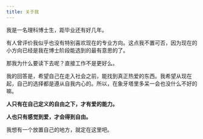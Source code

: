```yaml
---
title: 关于我
---
```


我是一名理科博士生，距毕业还有好几年。

有人曾评价我似乎也没有特别喜欢现在的专业方向。这点我不置可否，因为现在的小方向已经是我在博士阶段能选到的最有意思的了。

那我为什么要读下去呢？直接工作不是更好么。

我的回答是，希望自己在走入社会之前，能找到真正热爱的东西。我希望从现在起，自己的选择都是遵从自我内心的。所以，在象牙塔里多呆一会也没什么不好的嘛。

**人只有在自己定义的自由之下，才有爱的能力。**

**人也只有感觉到爱，才会得到自由。**

我想有一个放置自己的地方，就定在这里吧。